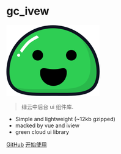# gc_ivew

![logo](assets/logo.svg)

> 绿云中后台 ui 组件库.

- Simple and lightweight (~12kb gzipped)
- macked by vue and iview
- green cloud ui library

[GitHub](https://github.com/huqiliang/gc_iview.git)
[开始使用](/overview/install)
